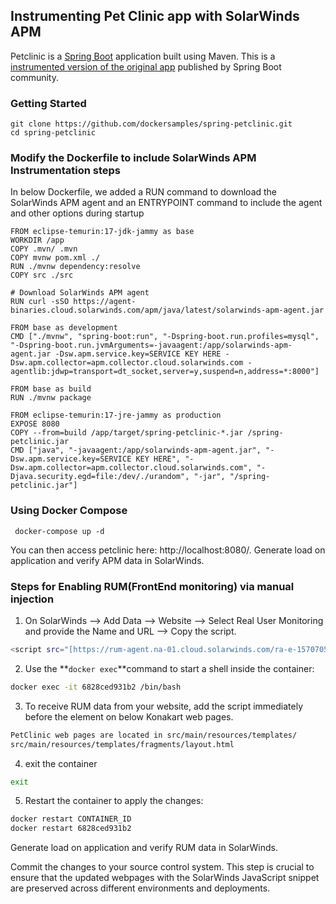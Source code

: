 

## Instrumenting Pet Clinic app with SolarWinds APM
Petclinic is a [Spring Boot](https://spring.io/guides/gs/spring-boot) application built using Maven. This is a [instrumented version of the original app](https://github.com/spring-projects/spring-petclinic) published by Spring Boot community. 


### Getting Started
```
git clone https://github.com/dockersamples/spring-petclinic.git
cd spring-petclinic
```

### Modify the Dockerfile to include SolarWinds APM Instrumentation steps
In below Dockerfile, we added a RUN command to download the SolarWinds APM agent and an ENTRYPOINT command to include the agent and other options during startup
```
FROM eclipse-temurin:17-jdk-jammy as base
WORKDIR /app
COPY .mvn/ .mvn
COPY mvnw pom.xml ./
RUN ./mvnw dependency:resolve
COPY src ./src

# Download SolarWinds APM agent
RUN curl -sSO https://agent-binaries.cloud.solarwinds.com/apm/java/latest/solarwinds-apm-agent.jar

FROM base as development
CMD ["./mvnw", "spring-boot:run", "-Dspring-boot.run.profiles=mysql", "-Dspring-boot.run.jvmArguments=-javaagent:/app/solarwinds-apm-agent.jar -Dsw.apm.service.key=SERVICE KEY HERE -Dsw.apm.collector=apm.collector.cloud.solarwinds.com -agentlib:jdwp=transport=dt_socket,server=y,suspend=n,address=*:8000"]

FROM base as build
RUN ./mvnw package

FROM eclipse-temurin:17-jre-jammy as production
EXPOSE 8080
COPY --from=build /app/target/spring-petclinic-*.jar /spring-petclinic.jar
CMD ["java", "-javaagent:/app/solarwinds-apm-agent.jar", "-Dsw.apm.service.key=SERVICE KEY HERE", "-Dsw.apm.collector=apm.collector.cloud.solarwinds.com", "-Djava.security.egd=file:/dev/./urandom", "-jar", "/spring-petclinic.jar"]
```

### Using Docker Compose
```
 docker-compose up -d
```
You can then access petclinic here: http://localhost:8080/. Generate load on application and verify APM data in SolarWinds.


### Steps for Enabling RUM(FrontEnd monitoring) via manual injection

1) On SolarWinds —> Add Data —> Website —> Select Real User Monitoring and provide the Name and URL —> Copy the script. 

```bash
<script src="[https://rum-agent.na-01.cloud.solarwinds.com/ra-e-1570705138407104512.js](https://rum-agent.na-01.cloud.solarwinds.com/ra-e-157070ddddd104512.js)" async></script>
```

2) Use the **`docker exec`**command to start a shell inside the container:

```bash
docker exec -it 6828ced931b2 /bin/bash
```

3) To receive RUM data from your website, add the script immediately before the </body> element on below Konakart web pages.

```bash
PetClinic web pages are located in src/main/resources/templates/
src/main/resources/templates/fragments/layout.html
```

4) exit the container 

```bash
exit
```

5) Restart the container to apply the changes:

```bash
docker restart CONTAINER_ID
docker restart 6828ced931b2 
```

Generate load on application and verify RUM data in SolarWinds.

Commit the changes to your source control system. This step is crucial to ensure that the updated webpages with the SolarWinds JavaScript snippet are preserved across different environments and deployments.
